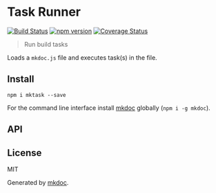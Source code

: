 # Task Runner

[![Build Status](https://travis-ci.org/mkdoc/mktask.svg?v=3)](https://travis-ci.org/mkdoc/mktask)
[![npm version](http://img.shields.io/npm/v/mktask.svg?v=3)](https://npmjs.org/package/mktask)
[![Coverage Status](https://coveralls.io/repos/mkdoc/mktask/badge.svg?branch=master&service=github&v=3)](https://coveralls.io/github/mkdoc/mktask?branch=master)

> Run build tasks

Loads a `mkdoc.js` file and executes task(s) in the file.

## Install

```
npm i mktask --save
```

For the command line interface install [mkdoc][] globally (`npm i -g mkdoc`).

## API

## License

MIT

Generated by [mkdoc](https://github.com/mkdoc/mkdoc).

[mkdoc]: https://github.com/mkdoc/mkdoc
[mkparse]: https://github.com/mkdoc/mkparse
[commonmark]: http://commonmark.org
[npm]: https://www.npmjs.com
[github]: https://github.com
[jshint]: http://jshint.com
[jscs]: http://jscs.info

